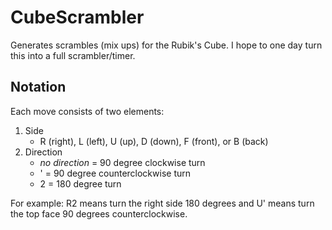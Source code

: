 CubeScrambler
=============

Generates scrambles (mix ups) for the Rubik's Cube. I hope to one day turn this into a full scrambler/timer.

## Notation

Each move consists of two elements:

1. Side 
    - R (right), L (left), U (up), D (down), F (front), or B (back)
2. Direction
    - *no direction* = 90 degree clockwise turn
    - ' = 90 degree counterclockwise turn
    - 2 = 180 degree turn

For example: R2 means turn the right side 180 degrees and U' means turn the top face 90 degrees counterclockwise.
